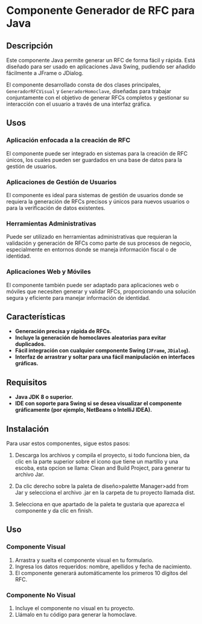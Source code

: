 # Componente Generador de RFC para Java

## Descripción

Este componente Java permite generar un RFC de forma fácil y rápida. Está diseñado para ser usado en aplicaciones Java Swing, pudiendo ser añadido fácilmente a JFrame o JDialog.

El componente desarrollado consta de dos clases principales, `GeneradorRFCVisual` y `GeneradorHomoclave`, diseñadas para trabajar conjuntamente con el objetivo de generar RFCs completos y gestionar su interacción con el usuario a través de una interfaz gráfica.

## Usos

### Aplicación enfocada a la creación de RFC
El componente puede ser integrado en sistemas para la creación de RFC únicos, los cuales pueden ser guardados en una base de datos para la gestión de usuarios.

### Aplicaciones de Gestión de Usuarios
El componente es ideal para sistemas de gestión de usuarios donde se requiera la generación de RFCs precisos y únicos para nuevos usuarios o para la verificación de datos existentes.

### Herramientas Administrativas
Puede ser utilizado en herramientas administrativas que requieran la validación y generación de RFCs como parte de sus procesos de negocio, especialmente en entornos donde se maneja información fiscal o de identidad.

### Aplicaciones Web y Móviles
El componente también puede ser adaptado para aplicaciones web o móviles que necesiten generar y validar RFCs, proporcionando una solución segura y eficiente para manejar información de identidad.

## Características

- **Generación precisa y rápida de RFCs.**
- **Incluye la generación de homoclaves aleatorias para evitar duplicados.**
- **Fácil integración con cualquier componente Swing (`JFrame`, `JDialog`).**
- **Interfaz de arrastrar y soltar para una fácil manipulación en interfaces gráficas.**

## Requisitos

- **Java JDK 8 o superior.**
- **IDE con soporte para Swing si se desea visualizar el componente gráficamente (por ejemplo, NetBeans o IntelliJ IDEA).**

## Instalación

Para usar estos componentes, sigue estos pasos:

1. Descarga los archivos y compila el proyecto, si todo funciona bien, da clic en la parte superior sobre el icono que tiene un martillo y una escoba, esta opcion se llama: Clean and Build Project, para generar tu archivo Jar.

2. Da clic derecho sobre la paleta de diseño>palette Manager>add from Jar y selecciona el archivo .jar en la carpeta de tu proyecto llamada dist.

3. Selecciona en que apartado de la paleta te gustaria que aparezca el componente y da clic en finish.

## Uso

### Componente Visual

1. Arrastra y suelta el componente visual en tu formulario.
2. Ingresa los datos requeridos: nombre, apellidos y fecha de nacimiento.
3. El componente generará automáticamente los primeros 10 dígitos del RFC.

### Componente No Visual

1. Incluye el componente no visual en tu proyecto.
2. Llámalo en tu código para generar la homoclave.

